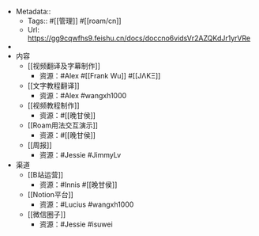 - Metadata::
    - Tags:: #[[管理]] #[[roam/cn]]
    - Url: https://gg9cqwfhs9.feishu.cn/docs/doccno6vidsVr2AZQKdJr1yrVRe
- 
- 内容
    - [[视频翻译及字幕制作]]
        - 资源：#Alex #[[Frank Wu]] #[[JΛKΞ]]
    - [[文字教程翻译]]
        - 资源：#Alex #wangxh1000
    - [[视频教程制作]]
        - 资源：#[[晚甘侯]]
    - [[Roam用法交互演示]]
        - 资源：#[[晚甘侯]]
    - [[周报]]
        - 资源：#Jessie #JimmyLv
- 渠道
    - [[B站运营]]
        - 资源：#Innis #[[晚甘侯]] 
    - [[Notion平台]]
        - 资源：#Lucius #wangxh1000
    - [[微信圈子]]
        - 资源：#Jessie #isuwei
